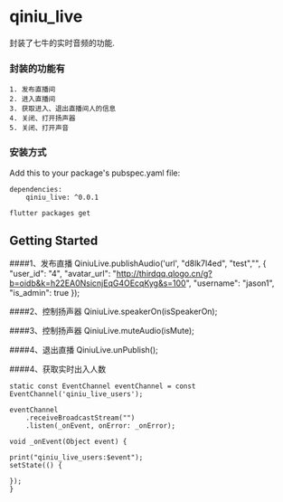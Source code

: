 # qiniu_live

封装了七牛的实时音频的功能.

### 封装的功能有

	1. 发布直播间
	2. 进入直播间
	3. 获取进入、退出直播间人的信息
	4. 关闭、打开扬声器
	5. 关闭、打开声音

### 安装方式
Add this to your package's pubspec.yaml file:

	dependencies:
		qiniu_live: ^0.0.1
		  
	flutter packages get
	
## Getting Started


####1、发布直播
    QiniuLive.publishAudio('url', "d8lk7l4ed", "test","", {
      "user_id": "4",
      "avatar_url":
          "http://thirdqq.qlogo.cn/g?b=oidb&k=h22EA0NsicnjEqG4OEcqKyg&s=100",
      "username": "jason1",
      "is_admin": true
    });
    
####2、控制扬声器
    QiniuLive.speakerOn(isSpeakerOn);


####3、控制扬声器
    QiniuLive.muteAudio(isMute);

####4、退出直播
    QiniuLive.unPublish();

####4、获取实时出入人数

    static const EventChannel eventChannel = const EventChannel('qiniu_live_users');

    eventChannel
        .receiveBroadcastStream("")
        .listen(_onEvent, onError: _onError);
        
    void _onEvent(Object event) {

    print("qiniu_live_users:$event");
    setState(() {

    });
    }